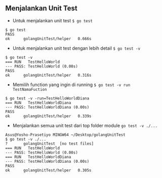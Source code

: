 ## Menjalankan Unit Test
- Untuk menjalankan unit test ``` $ go test ```
```
$ go test
PASS
ok      golangUnitTest/helper   0.666s
```

- Untuk menjalankan unit test dengan lebih detail ``` $ go test -v ```
```
$ go test -v
=== RUN   TestHelloWorld
--- PASS: TestHelloWorld (0.00s)
PASS
ok      golangUnitTest/helper   0.316s
```

- Memilih function yang ingin di running ``` $ go test -v run TestNamaFuction ```
```
$ go test -v -run=TestHelloWorldDiana
=== RUN   TestHelloWorldDiana
--- PASS: TestHelloWorldDiana (0.00s)
PASS
ok      golangUnitTest/helper   0.339s
```

- Menjalankan semua unit test dari top folder module ```go test -v ./... ```
```
Asus@Yosho-Prasetiyo MINGW64 ~/Desktop/golangUnitTest
$ go test -v ./...
?       golangUnitTest  [no test files]
=== RUN   TestHelloWorld
--- PASS: TestHelloWorld (0.00s)
=== RUN   TestHelloWorldDiana
--- PASS: TestHelloWorldDiana (0.00s)
PASS
ok      golangUnitTest/helper   0.305s
```
